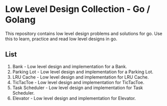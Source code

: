 # Low Level Design Collection - Go / Golang
This repository contains low level design problems and solutions for go. 
Use this to learn, practice and read low level designs in go.

## List
1. Bank - Low level design and implementation for a Bank.
2. Parking Lot - Low level design and implementation for a Parking Lot.
3. LRU Cache - Low level design and implementation for LRU Cache.
4. TicTacToe - Low level design and implementation for TicTacToe.
5. Task Scheduler - Low level design and implementation for Task Scheduler.
6. Elevator - Low level design and implementation for Elevator.